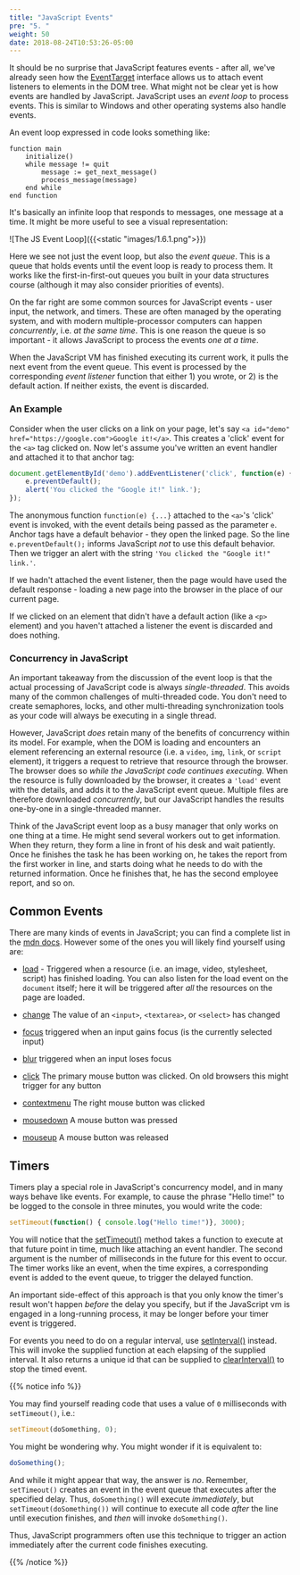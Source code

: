 ```yaml
---
title: "JavaScript Events"
pre: "5. "
weight: 50
date: 2018-08-24T10:53:26-05:00
---
```


It should be no surprise that JavaScript features events - after all, we've already seen how the [EventTarget](https://developer.mozilla.org/en-US/docs/Web/API/EventTarget) interface allows us to attach event listeners to elements in the DOM tree.  What might not be clear yet is how events are handled by JavaScript.  JavaScript uses an _event loop_ to process events.  This is similar to Windows and other operating systems also handle events. 

An event loop expressed in code looks something like:

```
function main
    initialize()
    while message != quit
        message := get_next_message()
        process_message(message)
    end while
end function
```

It's basically an infinite loop that responds to messages, one message at a time.  It might be more useful to see a visual representation:

![The JS Event Loop]({{<static "images/1.6.1.png">}})

Here we see not just the event loop, but also the _event queue_.  This is a queue that holds events until the event loop is ready to process them.  It works like the first-in-first-out queues you built in your data structures course (although it may also consider priorities of events).  

On the far right are some common sources for JavaScript events - user input, the network, and timers.  These are often managed by the operating system, and with modern multiple-processor computers can happen _concurrently_, i.e. _at the same time_.  This is one reason the queue is so important - it allows JavaScript to process the events _one at a time_.  

When the JavaScript VM has finished executing its current work, it pulls the next event from the event queue.  This event is processed by the corresponding _event listener_ function that either 1) you wrote, or 2) is the default action.  If neither exists, the event is discarded.

### An Example

Consider when the user clicks on a link on your page, let's say `<a id="demo" href="https://google.com">Google it!</a>`.  This creates a 'click' event for the `<a>` tag clicked on.  Now let's assume you've written an event handler and attached it to that anchor tag:

```js
document.getElementById('demo').addEventListener('click', function(e) {
    e.preventDefault();
    alert('You clicked the "Google it!" link.');
});
```

The anonymous function `function(e) {...}` attached to the `<a>`'s 'click' event is invoked, with the event details being passed as the parameter `e`.  Anchor tags have a default behavior - they open the linked page.  So the line `e.preventDefault();` informs JavaScript _not_ to use this default behavior.  Then we trigger an alert with the string `'You clicked the "Google it!" link.'`.

If we hadn't attached the event listener, then the page would have used the default response - loading a new page into the browser in the place of our current page.

If we clicked on an element that didn't have a default action (like a `<p>` element) and you haven't attached a listener the event is discarded and does nothing.

### Concurrency in JavaScript

An important takeaway from the discussion of the event loop is that the actual processing of JavaScript code is always _single-threaded_.  This avoids many of the common challenges of multi-threaded code.  You don't need to create semaphores, locks, and other multi-threading synchronization tools as your code will always be executing in a single thread.

However, JavaScript _does_ retain many of the benefits of concurrency within its model.  For example, when the DOM is loading and encounters an element referencing an external resource (i.e. a `video`, `img`, `link`, or `script` element), it triggers a request to retrieve that resource through the browser.  The browser does so _while the JavaScript code continues executing_.  When the resource is fully downloaded by the browser, it creates a `'load'` event with the details, and adds it to the JavaScript event queue.  Multiple files are therefore downloaded _concurrently_, but our JavaScript handles the results one-by-one in a single-threaded manner.

Think of the JavaScript event loop as a busy manager that only works on one thing at a time.  He might send several workers out to get information.  When they return, they form a line in front of his desk and wait patiently.  Once he finishes the task he has been working on, he takes the report from the first worker in line, and starts doing what he needs to do with the returned information.  Once he finishes that, he has the second employee report, and so on.

## Common Events

There are many kinds of events in JavaScript; you can find a complete list in the [mdn docs](https://developer.mozilla.org/en-US/docs/Web/Events).  However some of the ones you will likely find yourself using are:

* [load](https://developer.mozilla.org/en-US/docs/Web/Events/load) - Triggered when a resource (i.e. an image, video, stylesheet, script) has finished loading.  You can also listen for the load event on the `document` itself; here it will be triggered after _all_ the resources on the page are loaded.

* [change](https://developer.mozilla.org/en-US/docs/Web/API/HTMLElement/change_event) The value of an `<input>`, `<textarea>`, or `<select>` has changed

* [focus](https://developer.mozilla.org/en-US/docs/Web/Events/focus) triggered when an input gains focus (is the currently selected input)

* [blur](https://developer.mozilla.org/en-US/docs/Web/Events/blur) triggered when an input loses focus

* [click](https://developer.mozilla.org/en-US/docs/Web/Events/click) The primary mouse button was clicked.  On old browsers this might trigger for any button

* [contextmenu](https://developer.mozilla.org/en-US/docs/Web/Events/contextmenu) The right mouse button was clicked

* [mousedown](https://developer.mozilla.org/en-US/docs/Web/Events/mousedown) A mouse button was pressed

* [mouseup](https://developer.mozilla.org/en-US/docs/Web/Events/mouseup) A mouse button was released

## Timers

Timers play a special role in JavaScript's concurrency model, and in many ways behave like events.  For example, to cause the phrase "Hello time!" to be logged to the console in three minutes, you would write the code:

```js
setTimeout(function() { console.log("Hello time!")}, 3000);
```

You will notice that the [setTimeout()](https://developer.mozilla.org/en-US/docs/Web/API/WindowOrWorkerGlobalScope/setTimeout) method takes a function to execute at that future point in time, much like attaching an event handler.  The second argument is the number of milliseconds in the future for this event to occur.  The timer works like an event, when the time expires, a corresponding event is added to the event queue, to trigger the delayed function.  

An important side-effect of this approach is that you only know the timer's result won't happen _before_ the delay you specify, but if the JavaScript vm is engaged in a long-running process, it may be longer before your timer event is triggered.

For events you need to do on a regular interval, use [setInterval()](https://developer.mozilla.org/en-US/docs/Web/API/WindowOrWorkerGlobalScope/setInterval) instead.  This will invoke the supplied function at each elapsing of the supplied interval.  It also returns a unique id that can be supplied to [clearInterval()](https://developer.mozilla.org/en-US/docs/Web/API/WindowOrWorkerGlobalScope/clearInterval) to stop the timed event.

{{% notice info %}}

You may find yourself reading code that uses a value of `0` milliseconds with `setTimeout()`, i.e.:

```js
setTimeout(doSomething, 0);
```

You might be wondering why.  You might wonder if it is equivalent to:

```js
doSomething();
```

And while it might appear that way, the answer is _no_.  Remember, `setTimeout()` creates an event in the event queue that executes after the specified delay.  Thus, `doSomething()` will execute _immediately_, but `setTimeout(doSomething())` will continue to execute all code _after_ the line until execution finishes, and _then_ will invoke `doSomething()`.  

Thus, JavaScript programmers often use this technique to trigger an action immediately after the current code finishes executing.

{{% /notice %}}